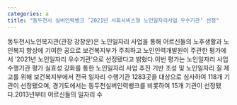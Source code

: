 ```yaml
---
categories: a
title: "동두천시 실버인력뱅크 ‘2021년 사회서비스형 노인일자리사업 우수기관’ 선정"
---
```

동두천시노인복지관(관장 강창운)은 노인일자리 사업을 통해 어르신들의 노후생활과 노인복지 향상에 기여한 공으로 보건복지부가 주최하고 노인인력개발원이 주관한 평가에서 ‘2021년 노인일자리 우수기관’으로 선정됐다고 밝혔다.이번 평가는 노인일자리 사업 수행기관 평가 실효성 강화를 통한 노인일자리 사업 추진 기반 조성 및 노인일자리 질 제고를 위해 보건복지부에서 전국 일자리 수행기관 1283곳을 대상으로 심사하여 118개 기관이 선정됐으며, 경기도에서는 동두천실버인력뱅크를 비롯하여 15개 기관이 선정됐다.2013년부터 어르신들의 일자리 수